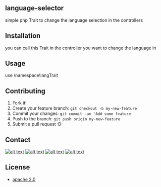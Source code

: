 ## language-selector
simple php Trait to change the language selection in the controllers 
## Installation
you can call this Trait in the controller you want to change the language in 
## Usage
use \namespace\langTrait

## Contributing
1. Fork it!
2. Create your feature branch: `git checkout -b my-new-feature`
3. Commit your changes: `git commit -am 'Add some feature'`
4. Push to the branch: `git push origin my-new-feature`
5. Submit a pull request :D

## Contact
[![alt text][1.1]][1]
[![alt text][2.1]][2]
[![alt text][3.1]][3]
[![alt text][4.1]][4]

[1.1]: http://i.imgur.com/tXSoThF.png (twitter icon with padding)
[2.1]: http://i.imgur.com/P3YfQoD.png (facebook icon with padding)
[3.1]: http://i.imgur.com/4DfAevU.png (linkedin icon with padding)
[4.1]: http://i.imgur.com/0o48UoR.png (github icon with padding)


[1]: https://twitter.com/abdallah_awwad
[2]: https://www.facebook.com/zaxx44a7
[3]: https://www.linkedin.com/in/abdallahelsabeeh
[4]: https://github.com/zaxx44a7


## License

* [apache 2.0](https://www.apache.org/licenses/LICENSE-2.0)

